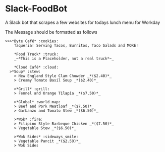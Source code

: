 # Slack-FoodBot
A Slack bot that scrapes a few websites for todays lunch menu for Workday

The Message should be formatted as follows

    >>>*Byte Café* :cookies:
		Taqueria! Serving Tacos, Burritos, Taco Salads and MORE!        

		*Food Truck* :truck:
		_~*This is a Placeholder, not a real truck*~_

		*Cloud Café* :cloud:
	  >*Soup* :stew:
		> New England Style Clam Chowder _*($2.40)*_
		> Creamy Tomato Basil Soup _*($2.40)*_

		>*Grill* :grill:
		> Fennel and Orange Tilapia _*($7.50)*_

		>*Global* :world_map:
		> Beef and Pork Meatloaf _*($7.50)*_
		> Garbanzo and Tomato Stew _*($6.50)*_

		>*Wok* :fire:
		> Filipino Style Barbeque Chicken _*($7.50)*_
		> Vegetable Stew _*($6.50)*_

		>*Wok Sides* :sideways_smile:
		> Vegetable Pancit _*($2.50)*_
		> Wok Sides
